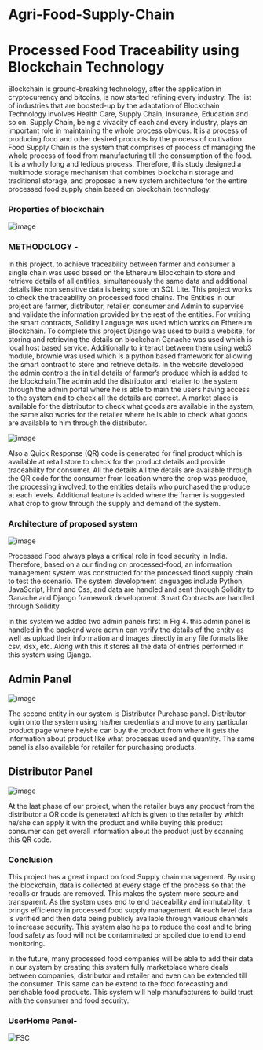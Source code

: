 # Agri-Food-Supply-Chain
<h1>Processed Food Traceability using Blockchain Technology</h1>


<p>
Blockchain is  ground-breaking technology, after the application in cryptocurrency and bitcoins, is now started refining every industry. The list of industries that are boosted-up by the adaptation of Blockchain Technology involves Health Care, Supply Chain, Insurance, Education and so on. Supply Chain, being a vivacity of each and every industry, plays an important role in maintaining the whole process obvious. It is a process of producing food and other desired products by the process of cultivation. Food Supply Chain is the system that comprises of process of managing the whole process of food from manufacturing till the consumption of the food. It is a wholly long and tedious  process. Therefore, this study designed a multimode storage mechanism that combines blockchain storage and traditional storage, and proposed a new system architecture for the entire processed food supply chain based on blockchain technology.</p>


<h3>Properties of blockchain</h3>

![image](https://user-images.githubusercontent.com/69450294/216298541-6daf98f5-bdfa-44c9-9a12-11185e30564e.png)


<h3>METHODOLOGY -</h3>

<p>In this project, to achieve traceability between farmer and consumer a single chain was used based on the Ethereum Blockchain to store and retrieve details of all entities, simultaneously the same data and additional details like non sensitive data is being store on SQL Lite. This project works to check the traceability on processed food chains. The Entities in our project are farmer, distributor, retailer, consumer and Admin to supervise and validate the information provided by the rest of the entities. For writing the smart contracts, Solidity Language was used which works on Ethereum Blockchain. To complete this project Django was used to build a website, for storing and retrieving the details on blockchain Ganache was used which is local host based service. Additionally to interact between them using web3 module, brownie was used which is a python based framework for allowing the smart contract to store and retrieve details. In the website developed the admin controls the initial details of farmer’s produce which is added to the blockchain.The admin add the distributor and retailer to the system through the admin portal where he is able to main the users having access to the system and to check all the details are correct.  A market place is available for the distributor to check what goods are available in the system, the same also works for the retailer where he is able to check what goods are available to him through the distributor. 
</p>

![image](https://user-images.githubusercontent.com/69450294/216298889-0eb012f2-739d-4f0d-afd8-f32ff0d4523d.png)


<p>Also a Quick Response (QR) code is generated for final product which is available at retail store to check for the product details and provide traceability for consumer. All the details  All the details are available through the QR code for the consumer from location where the crop was produce, the processing involved, to the entities details who purchased the produce at each levels. Additional feature is added where the framer is suggested what crop to grow through the supply and demand of the system. </p>
<h3>Architecture of proposed system</h3>

![image](https://user-images.githubusercontent.com/69450294/216299226-444d2af7-0268-4415-b2cd-3c8d9c0b0e67.png)

<p>Processed Food always plays a critical role in food security in India. Therefore, based on a our finding on processed-food, an information management system was constructed for the processed flood supply chain to test the scenario. The system development languages include Python, JavaScript, Html and Css, and data are handled and sent through Solidity to Ganache and Django framework development. Smart Contracts are handled through Solidity.
</p>

<p> In this system we added two admin panels first in Fig 4. this admin panel is handled in the backend were admin can verify the details of the entity as well as upload their information and images directly in any file formats like csv, xlsx, etc. Along with this it stores all the data of entries performed in this system using Django.  </p>

<h2>Admin Panel</h2>

![image](https://user-images.githubusercontent.com/69450294/216299706-6340e87b-5796-41fb-8c42-09e730742460.png)

<p> The second entity in our system is Distributor Purchase panel. Distributor login onto the system using his/her credentials and move to any particular product page where he/she can buy the product from where it gets the information about product like what processes used and quantity. The same panel is also available for retailer for purchasing products.
</p>

<h2>Distributor Panel</h2>

![image](https://user-images.githubusercontent.com/69450294/216299847-11029570-b446-40d4-bd10-a902f62430c2.png)

<p>At the last phase of our project, when the retailer buys any product from the distributor a QR code is generated which is given to the retailer by which he/she can apply it with the product and while buying this product consumer can get overall information about the product just by scanning this QR code.
</p>


<h3>Conclusion</h3>
<p>This project has a great impact on food Supply chain management. By using the blockchain, data is collected at every stage of the process so that the recalls or frauds are removed. This makes the system more secure and transparent. As the system uses end to end traceability and immutability, it brings efficiency in processed food supply management. At each level data is verified and then data being publicly available through various channels to increase security. This system also helps to reduce the cost and to bring  food safety as food will not be contaminated or spoiled due to end to end monitoring.</p>

<p>In the future, many processed food companies will be able to add their data in our system by creating this system fully marketplace where deals between companies, distributor and retailer and even can be extended till the consumer. This same  can be extend to the food forecasting and perishable food products. This system will help manufacturers to build trust with the consumer and food security.</p>

<h3>UserHome Panel- </h3>

![FSC](https://user-images.githubusercontent.com/69450294/216301682-7d712dcf-e331-4abf-bbcc-d6ef7ada79d1.png)

